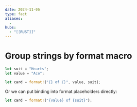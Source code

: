 ```yaml
---
date: 2024-11-06
type: fact
aliases:
  -
hubs:
  - "[[RUST]]"
---
```


# Group strings by format macro

```rust
let suit = "Hearts";
let value = "Ace";

let card = format!("{} of {}", value, suit);

```

Or we can put binding into format placeholders directly:

```rust
let card = format!("{value} of {suit}");

```
